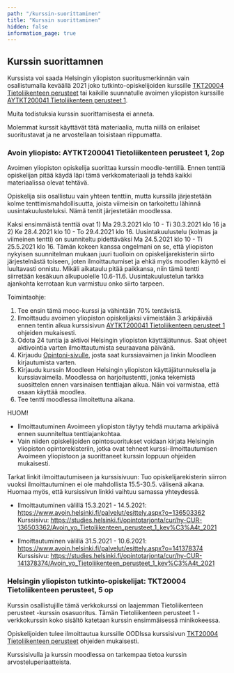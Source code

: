 ```yaml
---
path: "/kurssin-suorittaminen"
title: "Kurssin suorittaminen"
hidden: false
information_page: true
---
```


## Kurssin suorittamnen

Kurssista voi saada Helsingin yliopiston suoritusmerkinnän vain osallistumalla keväällä 2021 joko tutkinto-opiskelijoiden kurssille [TKT20004 Tietoliikenteen perusteet](https://studies.helsinki.fi/opintotarjonta/cur/hy-opt-cur-2021-6ee318ca-6ac2-4f0a-bb47-22a4295a8a93/Tietoliikenteen_perusteet) tai kaikille suunnatulle avoimen yliopiston kurssille [AYTKT200041 Tietoliikenteen perusteet 1](https://studies.helsinki.fi/opintotarjonta/cur/hy-CUR-141378374/Avoin_yo_Tietoliikenteen_perusteet_1_kev%C3%A4t_2021).  

Muita todistuksia kurssin suorittamisesta ei anneta. 

Molemmat kurssit käyttävät tätä materiaalia, mutta niillä on erilaiset suoritustavat ja ne arvostellaan toisistaan riippumatta. 


### Avoin yliopisto: AYTKT200041 Tietoliikenteen perusteet 1, 2op

Avoimen yliopiston opiskelija suorittaa kurssin moodle-tentillä. Ennen tenttiä opiskelijan pitää käydä läpi tämä verkkomateriaali ja tehdä kaikki materiaalissa olevat tehtävä. 

Opiskelija siis osallistuu vain yhteen tenttiin, mutta kurssilla järjestetään kolme tenttimismahdollisuutta, joista viimeisin on tarkoitettu lähinnä uusintakuulusteluksi. Nämä tentit järjestetään moodlessa.

Kaksi ensimmäistä tenttiä ovat 1) Ma 29.3.2021 klo 10 - Ti 30.3.2021 klo 16 ja 2) Ke 28.4.2021 klo 10 - To 29.4.2021 klo 16. Uusintakuulustelu (kolmas ja viimeinen tentti) on suunniteltu pidettäväksi Ma 24.5.2021 klo 10 - Ti 25.5.2021 klo 16. Tämän kokeen kanssa ongelmani on se, että yliopiston nykyisen suunnitelman mukaan juuri tuolloin on opiskelijarekisterin siirto järjestelnästä toiseen, joten ilmoittautumiset ja ehkä myös moodlen käyttö ei luultavasti onnistu. Mikäli aikataulu pitää paikkansa, niin tämä tentti siirretään kesäkuun alkupuolelle 10.6-11.6. Uusintakuulustelun tarkka ajankohta kerrotaan kun varmistuu onko siirto tarpeen.

Toimintaohje:

1.	Tee ensin tämä mooc-kurssi ja vähintään 70% tentävistä.
2.	Ilmoittaudu avoimen yliopiston opiskelijaksi viimeistään 3 arkipäivää ennen tentin alkua kurssisivun [AYTKT200041 Tietoliikenteen perusteet 1](https://studies.helsinki.fi/opintotarjonta/cur/hy-CUR-141378374/Avoin_yo_Tietoliikenteen_perusteet_1_kev%C3%A4t_2021) ohjeiden mukaisesti. 
3.  Odota 24 tuntia ja aktivoi Helsingin yliopiston käyttäjätunnus. Saat ohjeet aktivointia varten ilmoittautumista seuraavana päivänä.
4.	Kirjaudu [Opintoni-sivulle](https://student.helsinki.fi/opintoni), josta saat kurssiavaimen ja linkin Moodleen kirjautumista varten.
5.	Kirjaudu kurssin Moodleen Helsingin yliopiston käyttäjätunnuksella ja kurssiavaimella. Moodlessa on harjoitustentti, jonka tekemistä suosittelen ennen varsinaisen tenttiajan alkua. Näin voi varmistaa, että osaan käyttää moodlea. 
6. Tee tentti moodlessa ilmoitettuna aikana.

HUOM!
-	Ilmoittautuminen Avoimeen yliopiston täytyy tehdä muutama arkipäivä ennen suunniteltua tenttiajankohtaa.
-	Vain niiden opiskelijoiden opintosuoritukset voidaan kirjata Helsingin yliopiston opintorekisteriin, jotka ovat tehneet kurssi-ilmoittautumisen Avoimeen yliopistoon ja suorittaneet kurssin loppuun ohjeiden mukaisesti.

Tarkat linkit ilmoittautumiseen ja kurssisivuun:
Tuo opiskelijarekisterin siirron vuoksi ilmoittautuminen ei ole mahdollista 15.5-30.5. välisenä aikana. Huomaa myös, että kursissivun linkki vaihtuu samassa yhteydessä.

- Ilmoittautuminen välillä 15.3.2021 - 14.5.2021: https://www.avoin.helsinki.fi/palvelut/esittely.aspx?o=136503362
Kurssisivu: https://studies.helsinki.fi/opintotarjonta/cur/hy-CUR-136503362/Avoin_yo_Tietoliikenteen_perusteet_1_kev%C3%A4t_2021

 
- Ilmoittautuminen välillä 31.5.2021 - 10.6.2021: https://www.avoin.helsinki.fi/palvelut/esittely.aspx?o=141378374
Kurssisivu: https://studies.helsinki.fi/opintotarjonta/cur/hy-CUR-141378374/Avoin_yo_Tietoliikenteen_perusteet_1_kev%C3%A4t_2021


### Helsingin yliopiston tutkinto-opiskelijat: TKT20004 Tietoliikenteen perusteet, 5 op

Kurssin osallistujille tämä verkkokurssi on laajemman Tietoliikenteen perusteet -kurssin osasuoritus. Tämän Tietoliikenteen perusteet 1 -verkkokurssin koko sisältö katetaan kurssin ensimmäisessä minikokeessa.

Opiskelijoiden tulee ilmoittautua kurssille OODIssa kurssisivun [TKT20004 Tietoliikenteen perusteet](https://studies.helsinki.fi/opintotarjonta/cur/hy-opt-cur-2021-6ee318ca-6ac2-4f0a-bb47-22a4295a8a93/Tietoliikenteen_perusteet) ohjeiden mukaisesti.

Kurssisivulla ja kurssin moodlessa on tarkempaa tietoa kurssin arvosteluperiaatteista.
